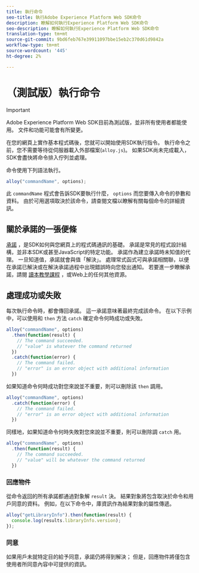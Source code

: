 ```yaml
---
title: 執行命令
seo-title: 執行Adobe Experience Platform Web SDK命令
description: 瞭解如何執行Experience Platform Web SDK命令
seo-description: 瞭解如何執行Experience Platform Web SDK命令
translation-type: tm+mt
source-git-commit: 9bd6feb767e39911097bbe15eb2c370d61d9842a
workflow-type: tm+mt
source-wordcount: '445'
ht-degree: 2%

---
```



# （測試版）執行命令

>[!IMPORTANT]
>
>Adobe Experience Platform Web SDK目前為測試版，並非所有使用者都能使用。 文件和功能可能會有所變更。

在您的網頁上實作基本程式碼後，您就可以開始使用SDK執行指令。 執行命令之前，您不需要等待從伺服器載入外部檔案\(`alloy.js`\)。 如果SDK尚未完成載入，SDK會盡快將命令排入佇列並處理。

命令使用下列語法執行。

```javascript
alloy("commandName", options);
```

此 `commandName` 程式會告訴SDK要執行什麼， `options` 而您要傳入命令的參數和資料。 由於可用選項取決於該命令，請查閱文檔以瞭解有關每個命令的詳細資訊。

## 關於承諾的一張便條

[承諾](https://developer.mozilla.org/en-US/docs/Web/JavaScript/Reference/Global_Objects/Promise) ，是SDK如何與您網頁上的程式碼通訊的基礎。 承諾是常見的程式設計結構，並非本SDK或甚至JavaScript的特定功能。 承諾作為建立承諾時未知值的代理。 一旦知道值，承諾就會與值「解決」。 處理常式函式可與承諾相關聯，以便在承諾已解決或在解決承諾過程中出現錯誤時向您發出通知。 若要進一步瞭解承諾，請閱 [讀本教學課程](https://javascript.info/promise-basics) ，或Web上的任何其他資源。

## 處理成功或失敗

每次執行命令時，都會傳回承諾。 這一承諾意味著最終完成該命令。 在以下示例中，可以使用和 `then` 方法 `catch` 確定命令何時成功或失敗。

```javascript
alloy("commandName", options)
  .then(function(result) {
    // The command succeeded.
    // "value" is whatever the command returned
  })
  .catch(function(error) {
    // The command failed.
    // "error" is an error object with additional information
  })
```

如果知道命令何時成功對您來說並不重要，則可以刪除該 `then` 調用。

```javascript
alloy("commandName", options)
  .catch(function(error) {
    // The command failed.
    // "error" is an error object with additional information
  })
```

同樣地，如果知道命令何時失敗對您來說並不重要，則可以刪除調 `catch` 用。

```javascript
alloy("commandName", options)
  .then(function(result) {
    // The command succeeded.
    // "value" will be whatever the command returned
  })
```

### 回應物件

從命令返回的所有承諾都通過對象解 `result` 決。 結果對象將包含取決於命令和用戶同意的資料。 例如，在以下命令中，庫資訊作為結果對象的屬性傳遞。

```js
alloy("getLibraryInfo").then(function(result) {
  console.log(results.libraryInfo.version);
});
```

### 同意

如果用戶未就特定目的給予同意，承諾仍將得到解決； 但是，回應物件將僅包含使用者所同意內容中可提供的資訊。
